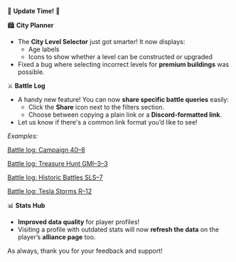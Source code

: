 📢 **Update Time!** 🚀

🏙️ **City Planner**
- The **City Level Selector** just got smarter! It now displays:
    - Age labels
    - Icons to show whether a level can be constructed or upgraded
- Fixed a bug where selecting incorrect levels for **premium buildings** was possible.

⚔️ **Battle Log**
- A handy new feature! You can now **share specific battle queries** easily:
    - Click the **Share** icon next to the filters section.
    - Choose between copying a plain link or a **Discord-formatted link**.
- Let us know if there's a common link format you’d like to see!

*Examples:*

[Battle log: Campaign 40–8](https://forgeofgames.com/battle-log?battleType=Campaign&campaignRegion=FrozenFjord_8&campaignRegionEncounter=8&difficulty=Normal&treasureHuntDifficulty=0&treasureHuntEncounter=0&treasureHuntStage=0&historicBattleRegion=SiegeOfOrleans&historicBattleEncounter=1&teslaStormRegion=TeslaStormBlue&teslaStormEncounter=1)

[Battle log: Treasure Hunt GMI–3–3](https://forgeofgames.com/battle-log?battleType=TreasureHunt&campaignRegion=FrozenFjord_8&campaignRegionEncounter=8&difficulty=Normal&treasureHuntDifficulty=8&treasureHuntEncounter=2&treasureHuntStage=2&historicBattleRegion=SiegeOfOrleans&historicBattleEncounter=1&teslaStormRegion=TeslaStormBlue&teslaStormEncounter=1)

[Battle log: Historic Battles SLS–7](https://forgeofgames.com/battle-log?battleType=HistoricBattle&campaignRegion=FrozenFjord_8&campaignRegionEncounter=8&difficulty=Normal&treasureHuntDifficulty=8&treasureHuntEncounter=2&treasureHuntStage=2&historicBattleRegion=SpartasLastStand&historicBattleEncounter=7&teslaStormRegion=TeslaStormBlue&teslaStormEncounter=1)

[Battle log: Tesla Storms R–12](https://forgeofgames.com/battle-log?battleType=TeslaStorm&campaignRegion=FrozenFjord_8&campaignRegionEncounter=8&difficulty=Normal&treasureHuntDifficulty=8&treasureHuntEncounter=2&treasureHuntStage=2&historicBattleRegion=SpartasLastStand&historicBattleEncounter=7&teslaStormRegion=TeslaStormRed&teslaStormEncounter=12)


📊 **Stats Hub**
- **Improved data quality** for player profiles!
- Visiting a profile with outdated stats will now **refresh the data** on the player’s **alliance page** too.

As always, thank you for your feedback and support!

